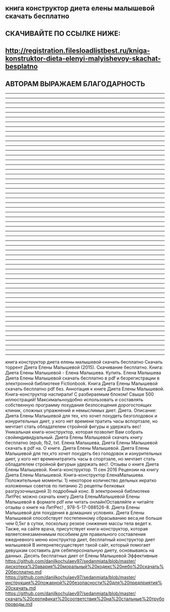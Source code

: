 книга конструктор диета елены малышевой скачать бесплатно
--------------------------------------------------
СКАЧИВАЙТЕ ПО ССЫЛКЕ НИЖЕ:
--------------------------------------------------
http://registration.filesloadlistbest.ru/kniga-konstruktor-dieta-elenyi-malyishevoy-skachat-besplatno
--------------------------------------------------
АВТОРАМ ВЫРАЖАЕМ БЛАГОДАРНОСТЬ
--------------------------------------------------
--------------------------------------------------
--------------------------------------------------
--------------------------------------------------
--------------------------------------------------
--------------------------------------------------
--------------------------------------------------
--------------------------------------------------
--------------------------------------------------
--------------------------------------------------
--------------------------------------------------
--------------------------------------------------
--------------------------------------------------
--------------------------------------------------
--------------------------------------------------
--------------------------------------------------
--------------------------------------------------
--------------------------------------------------
--------------------------------------------------
--------------------------------------------------
--------------------------------------------------
--------------------------------------------------
--------------------------------------------------
--------------------------------------------------
--------------------------------------------------
--------------------------------------------------
--------------------------------------------------
--------------------------------------------------
--------------------------------------------------
--------------------------------------------------
--------------------------------------------------
--------------------------------------------------
--------------------------------------------------
--------------------------------------------------
--------------------------------------------------
--------------------------------------------------
--------------------------------------------------
--------------------------------------------------
--------------------------------------------------
--------------------------------------------------
--------------------------------------------------
--------------------------------------------------
--------------------------------------------------
--------------------------------------------------
--------------------------------------------------
--------------------------------------------------
--------------------------------------------------
--------------------------------------------------
--------------------------------------------------
--------------------------------------------------
--------------------------------------------------
--------------------------------------------------
--------------------------------------------------
--------------------------------------------------
--------------------------------------------------
--------------------------------------------------
--------------------------------------------------
книга конструктор диета елены малышевой скачать бесплатно Скачать торрент Диета Елены Малышевой (2015). Скачивание бесплатно. Книга: Диета Елены Малышевой - Елена Малышева. Купить. Елена Малышева Диета Елены Малышевой скачать бесплатно в pdf и безрегистрации в электронной библиотеке Fictionbook. Книга Диета Елены Малышевой скачать бесплатно pdf без. Аннотация к книге Диета Елены Малышевой. Книга-конструктор наспирали! С разбираемым блоком! Свыше 500 иллюстраций! Максимальноудобно использовать и составлять собственную программу похудания безпосещения дорогостоящих клиник, сложных упражнений и немыслимых диет. Диета. Описание: Диета Елены Малышевой для тех, кто хочет похудеть безголодовок и изнурительных диет, у кого нет времени тратить часы вспортзале, но мечтает стать обладателем стройной фигуры и удержать вес!Уникальная книга-конструктор, которая позволит Вам собрать свойиндивидуальный. Диета Елены Малышевой скачать книгу бесплатно (epub, fb2, txt. Елена Малышева, Диета Елены Малышевой скачать в pdf на. О книге. Диета Елены Малышевой. Диета Елены Малышевой для тех,кто хочет похудеть без голодовок и изнурительных диет, у кого нет временитратить часы в спортзале, но мечтает стать обладателем стройной фигурыи удержать вес!. Отзывы о книге Диета Елены Малышевой. Книга-конструктор. 11 сен 2016  Рецензии на книгу Диета Елены Малышевой. Книга-конструктор ЕленаМалышева. Положительные моменты: 1) некоторое количество дельных икратко изложенных советов по питанию 2) рецепты белковых разгрузочныхдней 3) подробный конс. В электронной библиотеке ЛитРес можно скачать книгу Диета ЕленыМалышевой Елены Малышевой в формате pdf или читать онлaйн!Оставляйте и читайте отзывы о книге на ЛитРес! , 978-5-17-088526-8. Диета Елены Малышевой для похудения в домашних условиях. Диета Елены Малышевой способствует постепенному сбрасыванию веса,не больше чем 0,5кг в сутки, поскольку резкое снижение массы тела ведет к. Также, на сайте врача, присутствует книга-конструктор, которая являетсянезаменимым пособием для правильного составления ежедневного меню
конструктор диет, бесплатный конструктор диет малышевой В интернетесуществует такой сайт, который помогает девушкам составить для себяперсональную диету, основываясь на данных. Десять бесплатных диет от Елены Малышевой  Эффективные
https://github.com/danilkochulaev97/sedanmiata/blob/master/дискотека%20авария%20моральный%20кодекс%20небо%20скачать%20бесплатно.md
https://github.com/danilkochulaev97/sedanmiata/blob/master/инструкция%20пожарной%20безопасности%20для%20предприятия%20скачать.md
https://github.com/danilkochulaev97/sedanmiata/blob/master/скачать%20сертификат%20соответствия%20на%20стальные%20трубопроводы.md